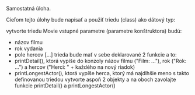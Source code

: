 Samostatná úloha.

Cieľom tejto úlohy bude napísať a použiť triedu (class) ako dátový typ:

vytvorte triedu Movie
vstupné parametre (parametre konštruktora) budú:
- názov filmu
- rok vydania
- pole hercov [...]
trieda bude mať v sebe deklarované 2 funkcie a to:
- printDetail(), ktorá vypíše do konzoly názov filmu ("Film: ..."), rok ("Rok: ...") a hercov ("Herci: " + každého na nový riadok)
- printLongestActor(), ktorá vypíše herca, ktorý má najdlhšie meno
s takto definovanou triedou vytvorte aspoň 2 objekty a na oboch zavolajte funkcie printDetail() a printLongestActor()
